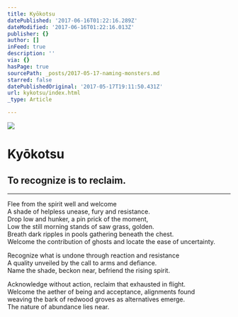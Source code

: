 ```yaml
---
title: Kyōkotsu
datePublished: '2017-06-16T01:22:16.289Z'
dateModified: '2017-06-16T01:22:16.013Z'
publisher: {}
author: []
inFeed: true
description: ''
via: {}
hasPage: true
sourcePath: _posts/2017-05-17-naming-monsters.md
starred: false
datePublishedOriginal: '2017-05-17T19:11:50.431Z'
url: kykotsu/index.html
_type: Article

---
```

![](https://the-grid-user-content.s3-us-west-2.amazonaws.com/aefc907f-bcac-4b94-9717-e2c714e8d1c5.jpg)

# Kyōkotsu

## To recognize is to reclaim.

---

Flee from the spirit well and welcome   
A shade of helpless unease, fury and resistance.   
Drop low and hunker, a pin prick of the moment,   
Low the still morning stands of saw grass, golden.  
Breath dark ripples in pools gathering beneath the chest.   
Welcome the contribution of ghosts and locate the ease of uncertainty.

Recognize what is undone through reaction and resistance  
A quality unveiled by the call to arms and defiance.   
Name the shade, beckon near, befriend the rising spirit.

Acknowledge without action, reclaim that exhausted in flight.   
Welcome the aether of being and acceptance, alignments found   
weaving the bark of redwood groves as alternatives emerge.   
The nature of abundance lies near.